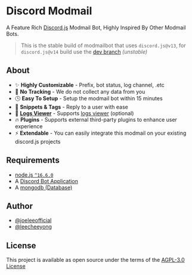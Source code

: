 # Discord Modmail
A Feature Rich [Discord.js](https://github.com/discordjs/discord.js) Modmail Bot, Highly Inspired By Other Modmail Bots.

> This is the stable build of modmailbot that uses `discord.js@v13`, for `discord.js@v14` build use the [dev branch](https://github.com/BotStudios/modmailbot/tree/dev) *(unstable)*

## About
- ✨ **Highly Customizable** - Prefix, bot status, log channel, .etc
- 👀 **No Tracking** - We do not collect any data from you
- 🕓 **Easy To Setup** - Setup the modmail bot within 15 minutes
- 💬 **Snippets & Tags** - Reply to a user with ease
- 📃 [**Logs Viewer**](https://github.com/BotStudios/logs-viewer) - Supports [logs viewer](https://github.com/BotStudios/logs-viewer) (optional)
- 🔥 **Plugins** - Supports external third-party plugins to enhance user experience
- ⚡ **Extendable** - You can easily integrate this modmail on your existing discord.js projects

## Requirements
- [node.js `^16.6.0`](https://nodejs.org)
- A [Discord Bot Application](https://discord.com/developers)
- A [mongodb (Database)](https://www.mongodb.com)

## Author
- [@joeleeofficial](https://github.com/joeleeofficial)
- [@leecheeyong](https://github.com/leecheeyong)

## License
This project is available as open source under the terms of the [AGPL-3.0 License](./LICENSE)
